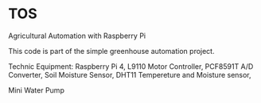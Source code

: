 # TOS
Agricultural Automation with Raspberry Pi


This code is part of the simple greenhouse automation project.

Technic Equipment:
Raspberry Pi 4,
L9110 Motor Controller,
PCF8591T A/D Converter,
Soil Moisture Sensor,
DHT11 Tempereture and Moisture sensor,

Mini Water Pump

